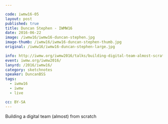 ```yaml
---

code: iwmw16-05
layout: post
published: true
title: Duncan Stephen - IWMW16
date: 2016-06-22
image: /iwmw16/iwmw16-duncan-stephen.jpg
image-thumb: /iwmw16/iwmw16-duncan-stephen-thumb.jpg
original: /iwmw16/iwmw16-duncan-stephen-large.jpg

info: http://iwmw.org/iwmw2016/talks/building-digital-team-almost-scratch/
event: iwmw.org/iwmw2016/
lanyrd: /2016/iwmw16/
category: sketchnotes
speaker: DuncanBSS
tags:
  - iwmw16
  - iwmw
  - live

cc: BY-SA
---
```


Building a digital team (almost) from scratch
